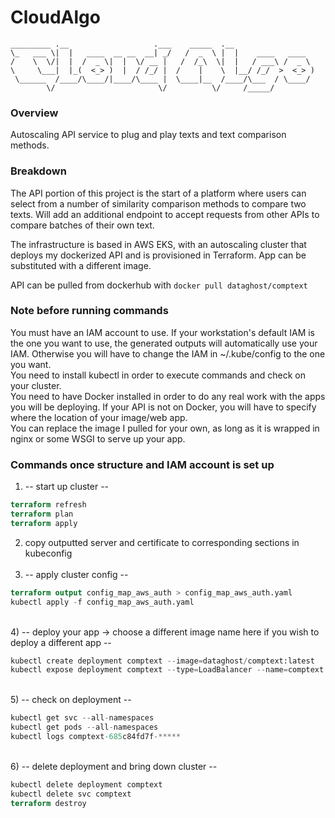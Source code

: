 # CloudAlgo


`_________ .__                   .___    _____  .__                  `<br />
`\_   ___ \|  |   ____  __ __  __| _/   /  _  \ |  |    ____   ____  `<br />
`/    \  \/|  |  /  _ \|  |  \/ __ |   /  /_\  \|  |   / ___\ /  _ \ `<br />
`\     \___|  |_(  <_> )  |  / /_/ |  /    |    \  |__/ /_/  >  <_> )`<br />
` \______  /____/\____/|____/\____ |  \____|__  /____/\___  / \____/ `<br />
`        \/                       \/          \/     /_____/         `<br />

### Overview
Autoscaling API service to plug and play texts and text comparison methods.

### Breakdown
The API portion of this project is the start of a platform where users can select from a number of similarity comparison methods to compare two texts. Will add an additional endpoint to accept requests from other APIs to compare batches of their own text.

The infrastructure is based in AWS EKS, with an autoscaling cluster that deploys my dockerized API and is provisioned in Terraform. App can be substituted with a different image.

API can be pulled from dockerhub with `docker pull dataghost/comptext`

### Note before running commands

You must have an IAM account to use. If your workstation's default IAM is the one you want to use, the generated outputs will automatically use your IAM. Otherwise you will have to change the IAM in ~/.kube/config to the one you want.<br />
You need to install kubectl in order to execute commands and check on your cluster.<br />
You need to have Docker installed in order to do any real work with the apps you will be deploying. If your API is not on Docker, you will have to specify where the location of your image/web app.<br />
You can replace the image I pulled for your own, as long as it is wrapped in nginx or some WSGI to serve up your app.

### Commands once structure and IAM account is set up

1) -- start up cluster --<br />
```terraform
terraform refresh
terraform plan
terraform apply
```

2) copy outputted server and certificate to corresponding sections in kubeconfig<br /><br />
3) -- apply cluster config --<br />

```terraform
terraform output config_map_aws_auth > config_map_aws_auth.yaml
kubectl apply -f config_map_aws_auth.yaml
```

<br />
4) -- deploy your app -> choose a different image name here if you wish to deploy a different app --<br />

```terraform
kubectl create deployment comptext --image=dataghost/comptext:latest
kubectl expose deployment comptext --type=LoadBalancer --name=comptext --port=80
```

<br />
5) -- check on deployment --<br />

```terraform
kubectl get svc --all-namespaces
kubectl get pods --all-namespaces
kubectl logs comptext-685c84fd7f-*****
```

<br />
6) -- delete deployment and bring down cluster --<br />

```terraform
kubectl delete deployment comptext
kubectl delete svc comptext
terraform destroy
```

